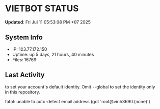 # VIETBOT STATUS
**Updated**: Fri Jul 11 05:53:08 PM +07 2025

## System Info
- IP: 103.77.172.150
- Uptime: up 5 days, 21 hours, 40 minutes
- Files: 16769

## Last Activity

to set your account's default identity.
Omit --global to set the identity only in this repository.

fatal: unable to auto-detect email address (got 'root@vinh3690.(none)')
